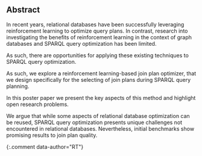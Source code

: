 ## Abstract
<!-- Context      -->
In recent years,
relational databases have been successfully leveraging reinforcement learning to optimize query plans.
In contrast, research into investigating the benefits of reinforcement learning in the context of graph databases and SPARQL query optimization has been limited.
<!-- Need         -->
As such, there are opportunities for applying these existing techniques to SPARQL query optimization.
<!-- Task         -->
As such, we explore a reinforcement learning-based join plan optimizer,
that we design specifically for the selecting of join plans during SPARQL query planning.
<!-- Object       -->
In this poster paper we present the key aspects of this method and highlight open research problems.
<!-- Findings     -->
We argue that while some aspects of relational database optimization can be reused,
SPARQL query optimization presents unique challenges not encountered in relational databases. 
Nevertheless, initial benchmarks show promising results to join plan quality.
<!-- Conclusion   -->
<!-- Perspectives -->

{:.comment data-author="RT"}
<!-- Can we end the abstract here with a conclusion on a positive note?
Something like "Nevertheless, because ..., we believe this will provide significant performance benefits in ..." -->
